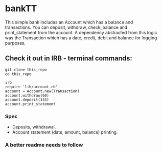 # bankTT

This simple bank includes an Account which has a balance and transactions. You can deposit, withdraw, check_balance and print_statement from the account. A dependency abstracted from this logic was the Transaction which has a date, credit, debit and balance for logging purposes.

## Check it out in IRB - terminal commands:

```
git clone this_repo
cd this_repo

irb
require 'lib/account.rb'
account = Account.new(Transaction)
account.withdraw(60)
account.deposit(133)
account.print_statement
```

### Spec
* Deposits, withdrawal.
* Account statement (date, amount, balance) printing.
### A better readme needs to follow
